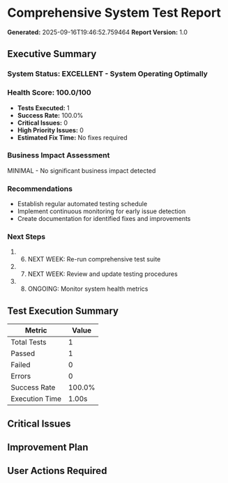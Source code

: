 # Comprehensive System Test Report

**Generated:** 2025-09-16T19:46:52.759464
**Report Version:** 1.0

## Executive Summary

### System Status: EXCELLENT - System Operating Optimally
### Health Score: 100.0/100

- **Tests Executed:** 1
- **Success Rate:** 100.0%
- **Critical Issues:** 0
- **High Priority Issues:** 0
- **Estimated Fix Time:** No fixes required

### Business Impact Assessment
MINIMAL - No significant business impact detected

### Recommendations
- Establish regular automated testing schedule
- Implement continuous monitoring for early issue detection
- Create documentation for identified fixes and improvements

### Next Steps
1. 6. NEXT WEEK: Re-run comprehensive test suite
2. 7. NEXT WEEK: Review and update testing procedures
3. 8. ONGOING: Monitor system health metrics

## Test Execution Summary

| Metric | Value |
|--------|-------|
| Total Tests | 1 |
| Passed | 1 |
| Failed | 0 |
| Errors | 0 |
| Success Rate | 100.0% |
| Execution Time | 1.00s |

## Critical Issues


## Improvement Plan


## User Actions Required

